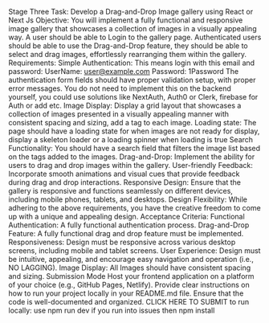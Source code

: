 Stage Three
Task: Develop a Drag-and-Drop Image gallery using React or Next Js
Objective: You will implement a fully functional and responsive image gallery that showcases a collection of images in a visually appealing way.
A user should be able to Login to the gallery page. Authenticated users should be able to use the Drag-and-Drop feature, they should be able to select and drag images, effortlessly rearranging them within the gallery.
Requirements:
Simple Authentication: 
This means login with this email and password:
UserName: user@example.com
Password: 1Password
The authentication form fields should have proper validation setup, with proper error messages. You do not need to implement this on the backend yourself, you could use solutions like NextAuth, Auth0 or Clerk, firebase for Auth or add etc.
Image Display:
Display a grid layout that showcases a collection of images presented in a visually appealing manner with consistent spacing and sizing, add a tag to each image.
Loading state:
The page should have a loading state for when images are not ready for display, display a skeleton loader or a loading spinner when loading is true
Search Functionality:
You should have a search field that filters the image list based on the tags added to the images.
Drag-and-Drop:
Implement the ability for users to drag and drop images within the gallery.
User-friendly Feedback:
Incorporate smooth animations and visual cues that provide feedback during drag and drop interactions.
Responsive Design:
Ensure that the gallery is responsive and functions seamlessly on different devices, including mobile phones, tablets, and desktops.
Design Flexibility:
While adhering to the above requirements, you have the creative freedom to come up with a unique and appealing design.
Acceptance Criteria:
Functional Authentication: A fully functional authentication process.
Drag-and-Drop Feature: A fully functional drag and drop feature must be implemented.
Responsiveness: Design must be responsive across various desktop  screens, including mobile and tablet screens.
User Experience: Design must be intuitive, appealing, and encourage easy navigation and operation (i.e., NO LAGGING).
Image Display: All Images should have consistent spacing and sizing.
Submission Mode
Host your frontend application on a platform of your choice (e.g., GitHub Pages, Netlify).
Provide clear instructions on how to run your project locally in your README.md file.
Ensure that the code is well-documented and organized.
CLICK HERE TO SUBMIT
to run locally: use npm run dev 
if you run into issues then npm install
